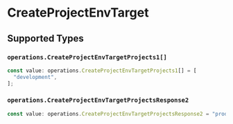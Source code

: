 # CreateProjectEnvTarget


## Supported Types

### `operations.CreateProjectEnvTargetProjects1[]`

```typescript
const value: operations.CreateProjectEnvTargetProjects1[] = [
  "development",
];
```

### `operations.CreateProjectEnvTargetProjectsResponse2`

```typescript
const value: operations.CreateProjectEnvTargetProjectsResponse2 = "production";
```

